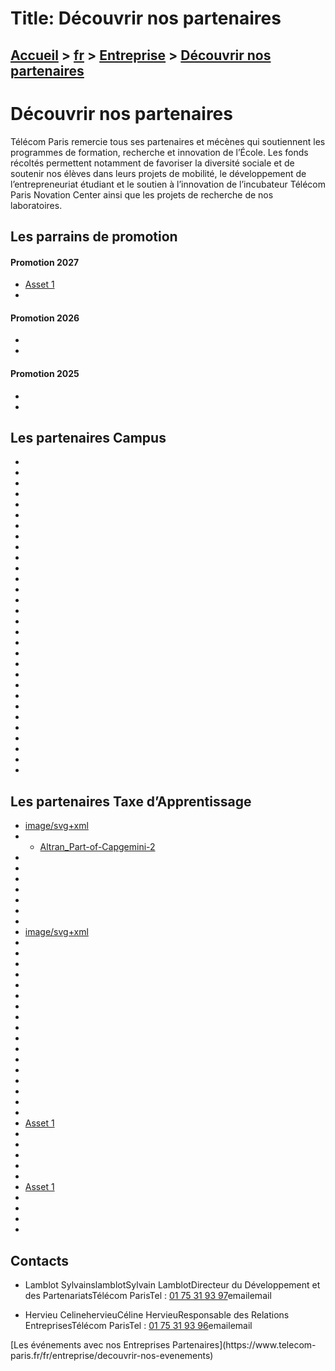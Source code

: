 # Title: Découvrir nos partenaires

## [Accueil](https://www.telecom-paris.fr "https://www.telecom-paris.fr") > [fr](https://www.telecom-paris.fr/fr "fr") > [Entreprise](https://www.telecom-paris.fr/fr/entreprise "Entreprise") > [Découvrir nos partenaires](https://www.telecom-paris.fr/fr/entreprise/partenaires)

[](https://www.telecom-paris.fr/fr/accueil)

# Découvrir nos partenaires

Télécom Paris remercie tous ses partenaires et mécènes qui soutiennent les
programmes de formation, recherche et innovation de l’École. Les fonds
récoltés permettent notamment de favoriser la diversité sociale et de soutenir
nos élèves dans leurs projets de mobilité, le développement de
l’entrepreneuriat étudiant et le soutien à l’innovation de l’incubateur
Télécom Paris Novation Center ainsi que les projets de recherche de nos
laboratoires.

## Les parrains de promotion

#### Promotion 2027

  * [ Asset 1 ](https://www.st.com/ "STMicroelectronics")
  * [ ](https://greenerwave.com "Greenerwave")

#### Promotion 2026

  * [ ](https://www.chanel.com/fr)
  * [ ](https://www.ovhcloud.com/fr/)

#### Promotion 2025

  * [ ](https://www.veolia.fr "Veolia")
  * [ ](https://www.exotec.com/accueil-fr/ "Exotec")

## Les partenaires Campus

  * [ ](https://www.accenture.com/fr-fr "Accenture")
  * [ ](https://mabanque.bnpparibas "BNP Paribas")
  * [ ](https://www.bouyguestelecom.fr "Bouygues Telecom")
  * [ ](https://www.covea.com/fr "Covéa")
  * [ ](https://www.credit-agricole.fr "Crédit Agricole")
  * [ ](https://www.data4group.com)
  * [ ](https://www.deloitte.com "Deloitte")
  * [ ](https://www.enedis.fr "Enedis")
  * [ ](https://www.engie.fr)
  * [ ](https://www.eutelsat.com "Eutelsat group")
  * [ ](https://google.com "Google")
  * [ ](https://www.ibm.com "IBM")
  * [ ](https://www.loreal.com/fr/ "L'Oréal")
  * [ ](https://www.mbda-systems.com "MBDA")
  * [ ](https://www.mc2i.fr "mc2i")
  * [ ](https://www.defense.gouv.fr "Ministère des Armées")
  * [ ](https://navigacom.com "Navigacom")
  * [ ](https://www.groupeonepoint.com/ "Onepoint")
  * [ ](https://www.orange.fr/ "Orange")
  * [ ](https://pmpconseil.com "pmp beyond consulting")
  * [ ](https://www.police-nationale.interieur.gouv.fr)
  * [ ](https://www.pwc.fr/ "PWC")
  * [ ](https://www.safran-group.com/fr)
  * [ ](https://www.sia-partners.com/fr "SIA Partners")
  * [ ](https://mediabank.slb.com)
  * [ ](https://www.soprasteria.com/fr "Sopra Steria")
  * [ ](http://www.thalesgroup.com/fr "Thales")
  * [ ](https://www.talan.com "Talan")
  * [ ](https://www.ubisoft.com/fr-fr/ "Ubisoft")
  * [ ](https://www.wavestone.com/fr/ "Wavestone")

## Les partenaires Taxe d’Apprentissage

  * [ image/svg+xml ](https://www.airbus.com "Airbus")
  *   * [ Altran_Part-of-Capgemini-2 ](https://www.altran.com "Altran")
  * [ ](https://amadeus.com/fr "amadeus logo")
  * [ ](https://www.ariane.group/fr/ "arianegroup logo")
  * [ ](https://atos.net/fr/ "Atos")
  * [ ](https://www.banque-france.fr/ "Banque de France")
  * [ ](https://mabanque.bnpparibas "BNP Paribas")
  * [ ](https://www.groupebpce.fr)
  * [ ](https://www.capgemini.com "Capgemini")
  * [ image/svg+xml ](https://www.carrefour.fr "carrefour logo")
  * [ ](https://www.cisco.com "Cisco")
  * [ ](https://www.continental-pneus.fr/ "continental logo")
  * [ ](https://www.covage.com "covage")
  * [ ](https://www.deloitte.com "Deloitte")
  * [ ](https://www.edf.fr "EDF")
  * [ ](https://www.enedis.fr "Enedis")
  * [ ](https://www.ericsson.com/fr/fr "Ericsson")
  * [ ](https://www.ey.com)
  * [ ](https://www.faurecia.com "faurecia")
  * [ ](https://www.ge.com/fr/ "General Electric")
  * [ ](https://google.com "Google")
  * [ ](https://www.huawei.com/fr/ "Huaweï")
  * [ ](https://www.ibm.com "IBM")
  * [ ](http://www.lazardfreresgestion.fr "Lazard")
  * [ ](https://www.nokia.com "Nokia")
  * [ ](https://www.groupeonepoint.com/ "Onepoint")
  * [ ](https://www.orange.fr/ "Orange")
  * [ Asset 1 ](https://www.proofpoint.com/fr "proofpoint logo")
  * [ ](https://www.groupe-psa.com "Groupe PSA")
  * [ ](https://www.safran-group.com/fr)
  * [ ](https://www.sfr.fr/ "SFR")
  * [ ](https://www.sncf.com/fr "SNCF")
  * [ ](https://www.soprasteria.com/fr "Sopra Steria")
  * [ Asset 1 ](https://www.st.com/ "STMicroelectronics")
  * [ ](https://www.tdf.fr "tdf")
  * [ ](http://www.thalesgroup.com/fr "Thales")
  * [ ](https://www.valeo.com)
  * [ ](https://www.wallix.com)

## Contacts

  * Lamblot SylvainslamblotSylvain LamblotDirecteur du Développement et des PartenariatsTélécom ParisTel : [01 75 31 93 97](tel:0175319397)emailemail

  * Hervieu CelinehervieuCéline HervieuResponsable des Relations EntreprisesTélécom ParisTel : [01 75 31 93 96](tel:0175319396)emailemail

[Les événements avec nos Entreprises Partenaires](https://www.telecom-
paris.fr/fr/entreprise/decouvrir-nos-evenements)

